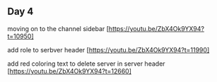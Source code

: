 ## Day 4

moving on to the channel sidebar
[https://youtu.be/ZbX4Ok9YX94?t=10950]

add role to serbver header
[https://youtu.be/ZbX4Ok9YX94?t=11990]

add red coloring text to delete server in server header
[https://youtu.be/ZbX4Ok9YX94?t=12660]
